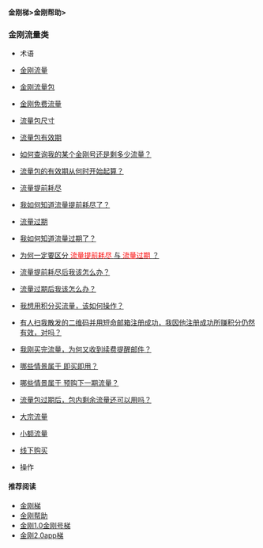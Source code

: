 #### 金刚梯>金刚帮助>
### 金刚流量类
- 术语
- [金刚流量](https://github.com/a2zitpro/web/blob/master/kkdatatraffic.md)
- [金刚流量包](https://github.com/a2zitpro/web/blob/master/kkdatatrafficpackage.md)
- [金刚免费流量](https://github.com/a2zitpro/web/blob/master/kkdatatrafficfree.md)
- [流量包尺寸](https://github.com/a2zitpro/web/blob/master/kkdatatrafficsize.md)
- [流量包有效期](https://github.com/a2zitpro/web/blob/master/kkdatatrafficpackagevalidityperiod.md)
- [如何查询我的某个金刚号还是剩多少流量？](https://github.com/a2zitpro/web/blob/master/howmanykkiddoihave.md)
- [流量包的有效期从何时开始起算？](https://github.com/a2zitpro/web/blob/master/kkdatatrafficpackagevalidityperiodstarttime.md)
- [流量提前耗尽](https://github.com/a2zitpro/web/blob/master/kkdatatrafficisexhaustedearly.md)
- [我如何知道流量提前耗尽了？](https://github.com/a2zitpro/web/blob/master/kkdatatrafficisexhaustedearlyidentify.md)
- [流量过期](https://github.com/a2zitpro/web/blob/master/kkdatatrafficexpired.md)
- [我如何知道流量过期了？](https://github.com/a2zitpro/web/blob/master/kkdatatrafficexpiredidentify.md)
- [为何一定要区分<font color="Red"> 流量提前耗尽 </font>与<font color="Red"> 流量过期 </font>？](https://github.com/a2zitpro/web/blob/master/reasonsfordistinguishingbetweenkkdatatrafficexpiration&earlyexhaustion.md)
- [流量提前耗尽后我该怎么办？](https://github.com/a2zitpro/web/blob/master/)
- [流量过期后我该怎么办？](https://github.com/a2zitpro/web/blob/master/)
- [我想用积分买流量，该如何操作？](https://github.com/a2zitpro/web/blob/master/thewaytobuydatatrafficwithpoints.md)
- [有人扫我散发的二维码并用短命邮箱注册成功，我因他注册成功所赚积分仍然有效，对吗？](https://github.com/a2zitpro/web/blob/master/短命邮箱注册之奖励积分)
- [我刚买完流量，为何又收到续费提醒邮件？](https://github.com/a2zitpro/web/blob/master/刚买流量又被提醒续费)
- [哪些情景属于 即买即用？](https://github.com/a2zitpro/web/blob/master/哪些情景属于即买即用)
- [哪些情景属于 预购下一期流量？](https://github.com/a2zitpro/web/blob/master/哪些情景属于预购下一期流量)
- [流量包过期后，包内剩余流量还可以用吗？](https://github.com/a2zitpro/web/blob/master/流量包过期后剩余流量还可以用吗)
- [大宗流量](https://github.com/a2zitpro/web/blob/master/bulkkkdatatraffic.md)
- [小额流量](https://github.com/a2zitpro/web/blob/master/smallamountkkdatatraffic.md)
- [线下购买](https://github.com/a2zitpro/web/blob/master/offlinepurchasedatatraffic.md)

- 操作



[]()

[]()

[]()

[]()

[]()

[]()

[]()

[]()

[]()

[]()

[]()

[]()

[]()

[]()

[]()

[]()


[]()

[]()

[]()

[]()

[]()

#### 推荐阅读

- [金刚梯](https://github.com/a2zitpro/web/blob/master/dlb.md)
- [金刚帮助](https://github.com/a2zitpro/web/blob/master/list_helpkkvpn.md)
- [金刚1.0金刚号梯](https://github.com/a2zitpro/web/blob/master/list_helpkkvpn1.0.md)
- [金刚2.0app梯](https://github.com/a2zitpro/web/blob/master/list_helpkkvpn2.0.md)
